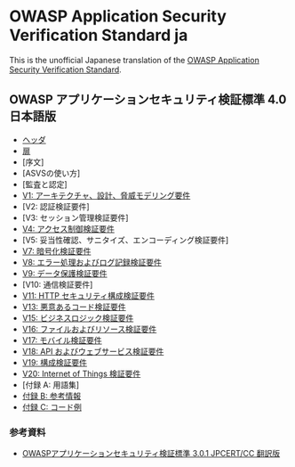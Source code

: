 # OWASP Application Security Verification Standard ja

This is the unofficial Japanese translation of the [OWASP Application Security Verification Standard](https://github.com/OWASP/ASVS).

## OWASP アプリケーションセキュリティ検証標準 4.0 日本語版

* [ヘッダ](4.0/ja/0x00-Header.md)
* [扉](4.0/ja/0x01-Frontispiece.md)
* [序文] <!-- (4.0/ja/0x02-Preface.md) -->
* [ASVSの使い方] <!-- (4.0/ja/0x03-Using-ASVS.md) -->
* [監査と認定] <!-- (4.0/ja/0x04-Assessment_and_Certification.md) -->
* [V1: アーキテクチャ、設計、脅威モデリング要件](4.0/ja/0x10-V1-Architecture.md)
* [V2: 認証検証要件] <!-- (4.0/ja/0x11-V2-Authentication.md) -->
* [V3: セッション管理検証要件] <!-- (4.0/ja/0x12-V3-Session-management.md) -->
* [V4: アクセス制御検証要件](4.0/ja/0x12-V4-Access-Control.md)
* [V5: 妥当性確認、サニタイズ、エンコーディング検証要件] <!-- (4.0/ja/0x13-V5-Input-Validation.md) -->
* [V7: 暗号化検証要件](4.0/ja/0x14-V7-Cryptography.md)
* [V8: エラー処理およびログ記録検証要件](4.0/ja/0x15-V8-Error-Logging.md)
* [V9: データ保護検証要件](4.0/ja/0x16-V9-Data-Protection.md)
* [V10: 通信検証要件] <!-- (4.0/ja/0x17-V10-Communications.md) -->
* [V11: HTTP セキュリティ構成検証要件](4.0/ja/0x18-V11-HTTP-security-configuration-verification-requirements.md)
* [V13: 悪意あるコード検証要件](4.0/ja/0x19-V13-Malicious.md)
* [V15: ビジネスロジック検証要件](4.0/ja/0x20-V15-BusLogic.md)
* [V16: ファイルおよびリソース検証要件](4.0/ja/0x21-V16-Files-Resources.md)
* [V17: モバイル検証要件](4.0/ja/0x22-V17-Mobile.md)
* [V18: API およびウェブサービス検証要件](4.0/ja/0x23-V18-API.md)
* [V19: 構成検証要件](4.0/ja/0x24-V19-Config.md)
* [V20: Internet of Things 検証要件](4.0/ja/0x25-V20-IoT.md)
* [付録 A: 用語集] <!-- (4.0/ja/0x90-Appendix-A_Glossary.md) -->
* [付録 B: 参考情報](4.0/ja/0x91-Appendix-B_References.md)
* [付録 C: コード例](4.0/ja/0x92-Appendix-C_CodeExamples.md)

### 参考資料

* [OWASPアプリケーションセキュリティ検証標準 3.0.1 JPCERT/CC 翻訳版](https://www.jpcert.or.jp/securecoding/materials-owaspasvs.html)
